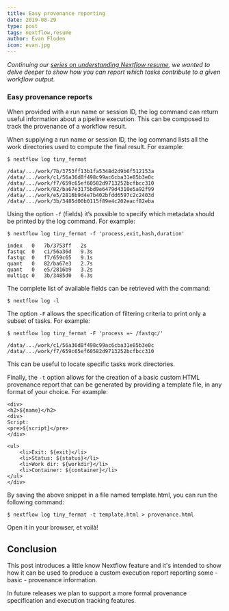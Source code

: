 ```yaml
---
title: Easy provenance reporting
date: 2019-08-29
type: post
tags: nextflow,resume
author: Evan Floden
icon: evan.jpg
---
```


*Continuing our [series on understanding Nextflow resume](blog/2019/demystifying-nextflow-resume.html), we wanted to delve deeper to show how you can report which tasks contribute to a given workflow output.*

### Easy provenance reports


When provided with a run name or session ID, the log command can return useful information about a pipeline execution. This can be composed to track the provenance of a workflow result.

When supplying a run name or session ID, the log command lists all the work directories used to compute the final result. For example:

```
$ nextflow log tiny_fermat

/data/.../work/7b/3753ff13b1fa5348d2d9b6f512153a
/data/.../work/c1/56a36d8f498c99ac6cba31e85b3e0c
/data/.../work/f7/659c65ef60582d9713252bcfbcc310
/data/.../work/82/ba67e3175bd9e6479d4310e5a92f99
/data/.../work/e5/2816b9d4e7b402bfdd6597c2c2403d
/data/.../work/3b/3485d00b0115f89e4c202eacf82eba
```

Using the option `-f` (fields) it’s possible to specify which metadata should be printed by the log command. For example:

```
$ nextflow log tiny_fermat -f 'process,exit,hash,duration'

index	0	7b/3753ff	2s
fastqc	0	c1/56a36d	9.3s
fastqc	0	f7/659c65	9.1s
quant	0	82/ba67e3	2.7s
quant	0	e5/2816b9	3.2s
multiqc	0	3b/3485d0	6.3s
```

The complete list of available fields can be retrieved with the command:

```
$ nextflow log -l
```

The option `-F` allows the specification of filtering criteria to print only a subset of tasks. For example:

```
$ nextflow log tiny_fermat -F 'process =~ /fastqc/'

/data/.../work/c1/56a36d8f498c99ac6cba31e85b3e0c
/data/.../work/f7/659c65ef60582d9713252bcfbcc310
```

This can be useful to locate specific tasks work directories.

Finally, the `-t` option allows for the creation of a basic custom HTML provenance report that can be generated by providing a template file, in any format of your choice. For example:

```
<div>
<h2>${name}</h2>
<div>
Script:
<pre>${script}</pre>
</div>

<ul>
    <li>Exit: ${exit}</li>
    <li>Status: ${status}</li>
    <li>Work dir: ${workdir}</li>
    <li>Container: ${container}</li>
</ul>
</div>
```

By saving the above snippet in a file named template.html, you can run the following command:

```
$ nextflow log tiny_fermat -t template.html > provenance.html
```

Open it in your browser, et voilà!

## Conclusion

This post introduces a little know Nextflow feature and it's intended to show how it can be used
to produce a custom execution report reporting some - basic - provenance information.

In future releases we plan to support a more formal provenance specification and execution tracking features.



